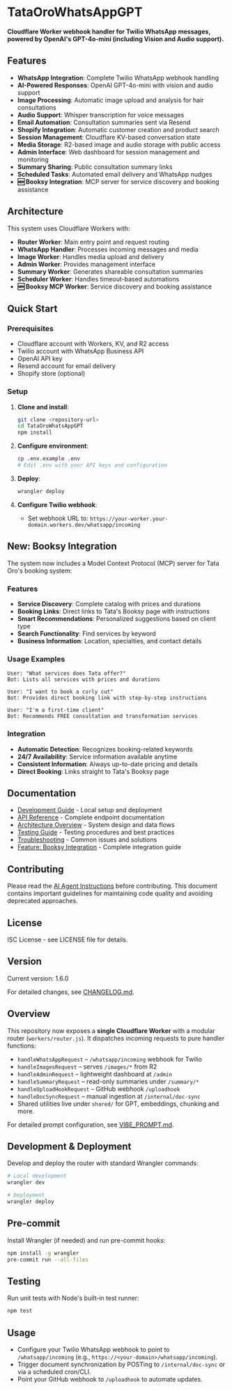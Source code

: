 # TataOroWhatsAppGPT

**Cloudflare Worker webhook handler for Twilio WhatsApp messages, powered by OpenAI's GPT-4o-mini (including Vision and Audio support).**

## Features

- **WhatsApp Integration**: Complete Twilio WhatsApp webhook handling
- **AI-Powered Responses**: OpenAI GPT-4o-mini with vision and audio support
- **Image Processing**: Automatic image upload and analysis for hair consultations
- **Audio Support**: Whisper transcription for voice messages
- **Email Automation**: Consultation summaries sent via Resend
- **Shopify Integration**: Automatic customer creation and product search
- **Session Management**: Cloudflare KV-based conversation state
- **Media Storage**: R2-based image and audio storage with public access
- **Admin Interface**: Web dashboard for session management and monitoring
- **Summary Sharing**: Public consultation summary links
- **Scheduled Tasks**: Automated email delivery and WhatsApp nudges
- **🆕 Booksy Integration**: MCP server for service discovery and booking assistance

## Architecture

This system uses Cloudflare Workers with:

- **Router Worker**: Main entry point and request routing
- **WhatsApp Handler**: Processes incoming messages and media
- **Image Worker**: Handles media upload and delivery
- **Admin Worker**: Provides management interface
- **Summary Worker**: Generates shareable consultation summaries
- **Scheduler Worker**: Handles timeout-based automations
- **🆕 Booksy MCP Worker**: Service discovery and booking assistance

## Quick Start

### Prerequisites

- Cloudflare account with Workers, KV, and R2 access
- Twilio account with WhatsApp Business API
- OpenAI API key
- Resend account for email delivery
- Shopify store (optional)

### Setup

1. **Clone and install**:

   ```bash
   git clone <repository-url>
   cd TataOroWhatsAppGPT
   npm install
   ```

2. **Configure environment**:

   ```bash
   cp .env.example .env
   # Edit .env with your API keys and configuration
   ```

3. **Deploy**:

   ```bash
   wrangler deploy
   ```

4. **Configure Twilio webhook**:
   - Set webhook URL to: `https://your-worker.your-domain.workers.dev/whatsapp/incoming`

## New: Booksy Integration

The system now includes a Model Context Protocol (MCP) server for Tata Oro's booking system:

### Features

- **Service Discovery**: Complete catalog with prices and durations
- **Booking Links**: Direct links to Tata's Booksy page with instructions
- **Smart Recommendations**: Personalized suggestions based on client type
- **Search Functionality**: Find services by keyword
- **Business Information**: Location, specialties, and contact details

### Usage Examples

```
User: "What services does Tata offer?"
Bot: Lists all services with prices and durations

User: "I want to book a curly cut"
Bot: Provides direct booking link with step-by-step instructions

User: "I'm a first-time client"
Bot: Recommends FREE consultation and transformation services
```

### Integration

- **Automatic Detection**: Recognizes booking-related keywords
- **24/7 Availability**: Service information available anytime
- **Consistent Information**: Always up-to-date pricing and details
- **Direct Booking**: Links straight to Tata's Booksy page

## Documentation

- [Development Guide](docs/DEVELOPMENT.md) - Local setup and deployment
- [API Reference](docs/API.md) - Complete endpoint documentation
- [Architecture Overview](docs/ARCHITECTURE.md) - System design and data flows
- [Testing Guide](docs/TESTING.md) - Testing procedures and best practices
- [Troubleshooting](docs/TROUBLESHOOTING.md) - Common issues and solutions
- [Feature: Booksy Integration](docs/features/implemented/FEATURE_8_BOOKSY_MCP_INTEGRATION.md) - Complete integration guide

## Contributing

Please read the [AI Agent Instructions](docs/AGENTS.md) before contributing. This document contains important guidelines for maintaining code quality and avoiding deprecated approaches.

## License

ISC License - see LICENSE file for details.

## Version

Current version: 1.6.0

For detailed changes, see [CHANGELOG.md](CHANGELOG.md).

## Overview

This repository now exposes a **single Cloudflare Worker** with a modular router
(`workers/router.js`). It dispatches incoming requests to pure handler functions:

- `handleWhatsAppRequest` – `/whatsapp/incoming` webhook for Twilio
- `handleImagesRequest` – serves `/images/*` from R2
- `handleAdminRequest` – lightweight dashboard at `/admin`
- `handleSummaryRequest` – read-only summaries under `/summary/*`
- `handleUploadHookRequest` – GitHub webhook `/uploadhook`
- `handleDocSyncRequest` – manual ingestion at `/internal/doc-sync`
- Shared utilities live under `shared/` for GPT, embeddings, chunking and more.

For detailed prompt configuration, see [VIBE_PROMPT.md](docs/issues/05-closed/VIBE_PROMPT.md).

## Development & Deployment

Develop and deploy the router with standard Wrangler commands:

```bash
# Local development
wrangler dev

# Deployment
wrangler deploy
```

## Pre-commit

Install Wrangler (if needed) and run pre-commit hooks:

```bash
npm install -g wrangler
pre-commit run --all-files
```

## Testing

Run unit tests with Node's built-in test runner:

```bash
npm test
```

## Usage

- Configure your Twilio WhatsApp webhook to point to `/whatsapp/incoming` (e.g., `https://<your-domain>/whatsapp/incoming`).
- Trigger document synchronization by POSTing to `/internal/doc-sync` or via a scheduled cron/CLI.
- Point your GitHub webhook to `/uploadhook` to automate updates.
